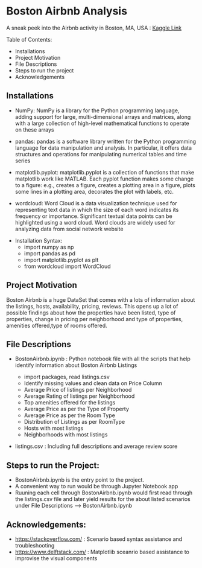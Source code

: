 

# Boston Airbnb Analysis

A sneak peek into the Airbnb activity in Boston, MA, USA : <a href="https://www.kaggle.com/datasets/airbnb/boston" target="_blank">Kaggle Link</a>


Table of Contents:
- Installations
- Project Motivation
- File Descriptions
- Steps to run the project
- Acknowledgements


## Installations

- NumPy:
NumPy is a library for the Python programming language, adding support for large, multi-dimensional arrays and matrices, along with a large collection of high-level mathematical functions to operate on these arrays


- pandas:
pandas is a software library written for the Python programming language for data manipulation and analysis. In particular, it offers data structures and operations for manipulating numerical tables and time series


- matplotlib.pyplot:
matplotlib.pyplot is a collection of functions that make matplotlib work like MATLAB. Each pyplot function makes some change to a figure: e.g., creates a figure, creates a plotting area in a figure, plots some lines in a plotting area, decorates the plot with labels, etc.


- wordcloud:
Word Cloud is a data visualization technique used for representing text data in which the size of each word indicates its frequency or importance. Significant textual data points can be highlighted using a word cloud. Word clouds are widely used for analyzing data from social network website

* Installation Syntax:
  * import numpy as np 
  * import pandas as pd
  * import matplotlib.pyplot as plt
  * from wordcloud import WordCloud 

## Project Motivation

Boston Airbnb is a huge DataSet that comes with a lots of information about the listings, hosts, availability, pricing, reviews.
This opens up a lot of possible findings about how the properties have been listed, type of properties, change in pricing per neighborhood and type of properties, amenities offered,type of rooms offered.


## File Descriptions
* BostonAirbnb.ipynb : Python notebook file with all the scripts that help identify information about Boston Airbnb Listings
    * import packages, read listings.csv
    * Identify missing values and clean data on Price Column
    * Average Price of listings per Neighborhood
    * Average Rating of listings per Neighborhood
    * Top amenities offered for the listings
    * Average Price as per the Type of Property
    * Average Price as per the Room Type
    * Distribution of Listings as per RoomType
    * Hosts with most listings 
    * Neighborhoods with most listings

* listings.csv : Including full descriptions and average review score

## Steps to run the Project:
* BostonAirbnb.ipynb is the entry point to the project.
* A convenient way to run would be through Jupyter Notebook app
* Ruuning each cell through BostonAirbnb.ipynb would first read through the listings.csv file and later yield results for the about listed scenarios under File Descriptions --> BostonAirbnb.ipynb


## Acknowledgements: 
* https://stackoverflow.com/  : Scenario based syntax assistance and troubleshooting
* https://www.delftstack.com/ : Matplotlib sceanrio based assistance to improvise the visual components

